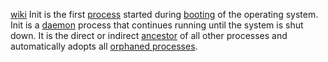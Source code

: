 [wiki](https://en.wikipedia.org/wiki/Init)
Init is the first [process](https://en.wikipedia.org/wiki/Process_(computer_science) "Process (computer science)") started during [booting](https://en.wikipedia.org/wiki/Booting "Booting") of the operating system. Init is a [daemon](https://en.wikipedia.org/wiki/Daemon_(computing) "Daemon (computing)") process that continues running until the system is shut down. It is the direct or indirect [ancestor](https://en.wikipedia.org/wiki/Parent_process "Parent process") of all other processes and automatically adopts all [orphaned processes](https://en.wikipedia.org/wiki/Orphan_process "Orphan process").